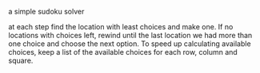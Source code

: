 a simple sudoku solver

at each step find the location with least choices and make one. If no locations
with choices left, rewind until the last location we had more than one choice
and choose the next option. To speed up calculating available choices, keep a
list of the available choices for each row, column and square.
